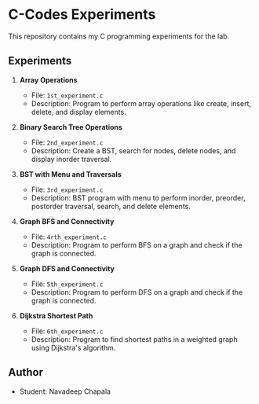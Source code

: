 # C-Codes Experiments

This repository contains my C programming experiments for the lab.

## Experiments

1. **Array Operations**
   - File: `1st_experiment.c`
   - Description: Program to perform array operations like create, insert, delete, and display elements.

2. **Binary Search Tree Operations**
   - File: `2nd_experiment.c`
   - Description: Create a BST, search for nodes, delete nodes, and display inorder traversal.

3. **BST with Menu and Traversals**
   - File: `3rd_experiment.c`
   - Description: BST program with menu to perform inorder, preorder, postorder traversal, search, and delete elements.

4. **Graph BFS and Connectivity**
   - File: `4rth_experiment.c`
   - Description: Program to perform BFS on a graph and check if the graph is connected.

5. **Graph DFS and Connectivity**
   - File: `5th_experiment.c`
   - Description: Program to perform DFS on a graph and check if the graph is connected.

6. **Dijkstra Shortest Path**
   - File: `6th_experiment.c`
   - Description: Program to find shortest paths in a weighted graph using Dijkstra's algorithm.

## Author
- Student: Navadeep Chapala
